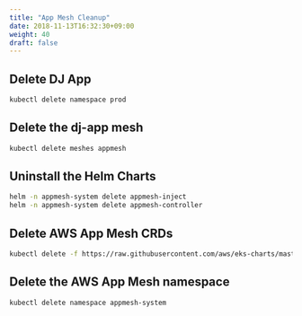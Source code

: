 ```yaml
---
title: "App Mesh Cleanup"
date: 2018-11-13T16:32:30+09:00
weight: 40
draft: false
---
```


## Delete DJ App

```bash
kubectl delete namespace prod
```

## Delete the dj-app mesh

```bash
kubectl delete meshes appmesh
```

## Uninstall the Helm Charts

```bash
helm -n appmesh-system delete appmesh-inject
helm -n appmesh-system delete appmesh-controller
```

## Delete AWS App Mesh CRDs

```bash
kubectl delete -f https://raw.githubusercontent.com/aws/eks-charts/master/stable/appmesh-controller/crds/crds.yaml
```

## Delete the AWS App Mesh namespace

```bash
kubectl delete namespace appmesh-system
```
